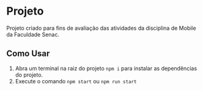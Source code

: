# Projeto

Projeto criado para fins de avaliação das atividades da disciplina de Mobile da Faculdade Senac.

## Como Usar

1. Abra um terminal na raiz do projeto `npm i` para instalar as dependências do projeto.
2. Execute o comando `npm start` ou `npm run start`